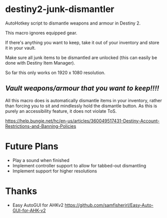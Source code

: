 # destiny2-junk-dismantler
AutoHotkey script to dismantle weapons and armour in Destiny 2.

This macro ignores equipped gear.

If there's anything you want to keep, take it out of your inventory and store it in your vault.

Make sure all junk items to be dismantled are unlocked (this can easily be done with Destiny Item Manager).

So far this only works on 1920 x 1080 resolution.

## *Vault weapons/armour that you want to keep!!!!*

All this macro does is automatically dismantle items in your inventory, rather than forcing you to sit and mindlessly hold the dismantle button.
As this is purely an accessibility feature, it does not violate ToS.

https://help.bungie.net/hc/en-us/articles/360049517431-Destiny-Account-Restrictions-and-Banning-Policies

# Future Plans
- Play a sound when finished
- Implement controller support to allow for tabbed-out dismantling
- Implement support for higher resolutions

# Thanks
- Easy AutoGUI for AHKv2  https://github.com/samfisherirl/Easy-Auto-GUI-for-AHK-v2